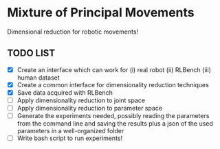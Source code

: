 # Mixture of Principal Movements
Dimensional reduction for robotic movements!

TODO LIST
---------
- [x] Create an interface which can work for (i) real robot (ii) RLBench (iii) human dataset
- [x] Create a common interface for dimensionality reduction techniques
- [x] Save data acquired with RLBench
- [ ] Apply dimensionality reduction to joint space
- [ ] Apply dimensionality reduction to parameter space
- [ ] Generate the experiments needed, possibly reading the parameters from the command line and saving the results plus a json of the used parameters in a well-organized folder
- [ ] Write bash script to run experiments!
